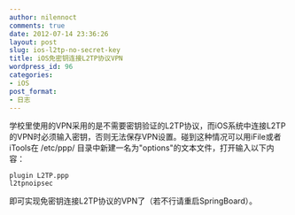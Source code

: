 ```yaml
---
author: nilennoct
comments: true
date: 2012-07-14 23:36:26
layout: post
slug: ios-l2tp-no-secret-key
title: iOS免密钥连接L2TP协议VPN
wordpress_id: 96
categories:
- iOS
post_format:
- 日志
---
```


学校里使用的VPN采用的是不需要密钥验证的L2TP协议，而iOS系统中连接L2TP的VPN时必须输入密钥，否则无法保存VPN设置。碰到这种情况可以用iFile或者iTools在 /etc/ppp/ 目录中新建一名为"options"的文本文件，打开输入以下内容：

```
plugin L2TP.ppp
l2tpnoipsec
```

即可实现免密钥连接L2TP协议的VPN了（若不行请重启SpringBoard）。
